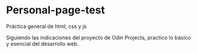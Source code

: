 # Personal-page-test
Práctica general de html, css y js

Siguiendo las indicaciones del proyecto de Odin Projects, practico lo básico y esencial del desarrollo web.